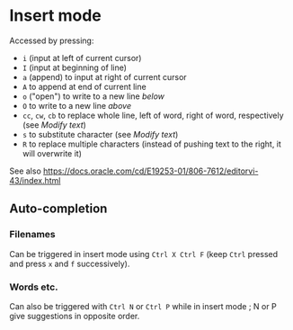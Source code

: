 # Insert mode 

Accessed by pressing:
- `i` (input at left of current cursor)
- `I` (input at beginning of line)
- `a` (append) to input at right of current cursor
- `A` to append at end of current line
- `o` ("open") to write to a new line *below*
- `O` to write to a new line *above*
- `cc`, `cw`, `cb` to replace whole line, left of word, right of word, respectively (see *Modify text*)
- `s` to substitute character (see *Modify text*)
- `R` to replace multiple characters (instead of pushing text to the right, it will overwrite it)

See also
https://docs.oracle.com/cd/E19253-01/806-7612/editorvi-43/index.html


## Auto-completion

### Filenames
Can be triggered in insert mode using `Ctrl X Ctrl F`
(keep `Ctrl` pressed and press `x` and `f` successively).

### Words etc.

Can also be triggered with `Ctrl N` or `Ctrl P` while in insert mode ; N or P give suggestions in opposite order.

